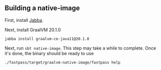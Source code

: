 ## Building a native-image

First, install [Jabba](https://github.com/shyiko/jabba).

Next, install GraalVM 20.1.0
```
jabba install graalvm-ce-java11@20.1.0
```

Next, run `sbt native-image`.
This step may take a while to complete.
Once it's done, the binary should be ready to use

```
./fastpass/target/graalvm-native-image/fastpass help
```

